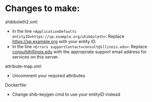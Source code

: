 # Changes to make:

shibboleth2.xml:
- In the line `<ApplicationDefaults entityID=https://sp.example.org/shibboleth>`: Replace https://sp.example.org with your entity ID.
- In the line `<Errors supportContact=consult@illinois.edu>`:
Replace consult@illinois.edu with the appropriate support email address for services on this server.

attribute-map.xml:
- Uncomment your required attributes

Dockerfile:
- Change shib-keygen cmd to use your entityID instead